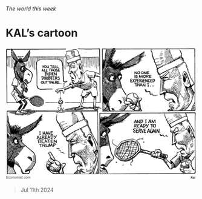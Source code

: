 ###### The world this week

# KAL’s cartoon 

#####  

![image](images/20240713_WWD000.png) 

> Jul 11th 2024 







